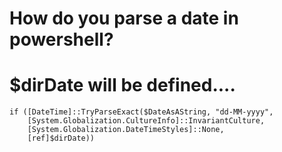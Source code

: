 # How do you parse a date in powershell?


# $dirDate will be defined....

	if ([DateTime]::TryParseExact($DateAsAString, "dd-MM-yyyy",
		[System.Globalization.CultureInfo]::InvariantCulture,
		[System.Globalization.DateTimeStyles]::None,
		[ref]$dirDate))